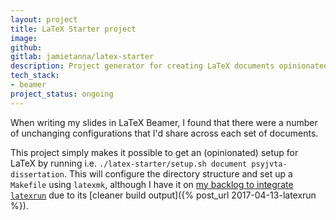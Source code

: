 ```yaml
---
layout: project
title: LaTeX Starter project
image:
github:
gitlab: jamietanna/latex-starter
description: Project generator for creating LaTeX documents opinionated structure.
tech_stack:
- beamer
project_status: ongoing
---
```

When writing my slides in LaTeX Beamer, I found that there were a number of unchanging configurations that I'd share across each set of documents.

This project simply makes it possible to get an (opinionated) setup for LaTeX by running i.e. `./latex-starter/setup.sh document psyjvta-dissertation`. This will configure the directory structure and set up a `Makefile` using `latexmk`, although I have it on [my backlog to integrate `latexrun`](https://gitlab.com/jamietanna/latex-starter/issues/7) due to its [cleaner build output]({% post_url 2017-04-13-latexrun %}).
